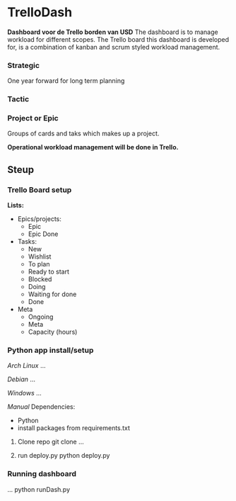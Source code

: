 # TrelloDash
**Dashboard voor de Trello borden van USD**
The dashboard is to manage workload for different scopes. The Trello board this dashboard is developed for, is a combination of kanban and scrum styled workload management.

### Strategic
One year forward for long term planning
### Tactic

### Project or Epic
Groups of cards and taks which makes up a project.

**Operational workload management will be done in Trello.**

## Steup
### Trello Board setup
**Lists:**
- Epics/projects:
    - Epic
    - Epic Done
- Tasks:
    - New
    - Wishlist
    - To plan
    - Ready to start
    - Blocked
    - Doing
    - Waiting for done
    - Done
- Meta
    - Ongoing
    - Meta
    - Capacity (hours)

### Python app install/setup
*Arch Linux*
...

*Debian*
...

*Windows*
...

*Manual*
Dependencies:
- Python
- install packages from requirements.txt

1) Clone repo
git clone ...

2) run deploy.py
python deploy.py

### Running dashboard
...
python runDash.py
